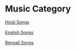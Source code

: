# Music Category
[Hindi Songs](hindisongs.md)<br><br>[English Songs](englishsongs.md)<br><br>[Bengali Songs](bengalisongs.md)
